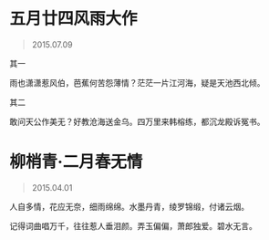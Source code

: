 # 五月廿四风雨大作

> 2015.07.09

其一

雨也潇潇惹风伯，芭蕉何苦怨薄情？茫茫一片江河海，疑是天池西北倾。 

其二

敢问天公作美无？好教沧海送金乌。四万里来韩榕练，都沉龙殿诉冤书。

# 柳梢青·二月春无情

> 2015.04.01

人自多情，花应无奈，细雨绵绵。水墨丹青，绫罗锦缎，付诸云烟。

记得词曲唱万千，往往惹人垂泪颜。弄玉偏偏，萧郎独爱。碧水无言。